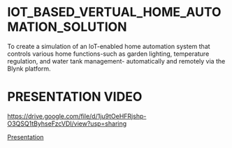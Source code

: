 # IOT_BASED_VERTUAL_HOME_AUTOMATION_SOLUTION

To create a simulation of an loT-enabled home automation system that controls various home functions-such as garden lighting, temperature regulation, and water tank management- automatically and remotely via the Blynk platform.

# PRESENTATION VIDEO
https://drive.google.com/file/d/1ju9tOeHFRjshp-O3QSQ1tByhseFzcVDI/view?usp=sharing

[Presentation ](https://github.com/user-attachments/files/16844101/IOT.Internship.PPT.pptx)
